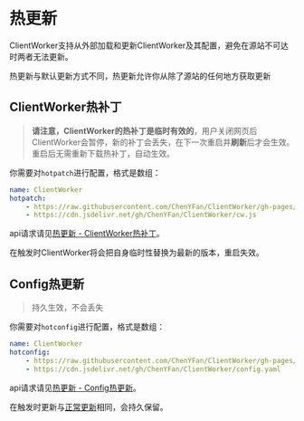 # 热更新

ClientWorker支持从外部加载和更新ClientWorker及其配置，避免在源站不可达时两者无法更新。

热更新与默认更新方式不同，热更新允许你从除了源站的任何地方获取更新

## ClientWorker热补丁

> **请注意，ClientWorker的热补丁是临时有效的**，用户关闭网页后ClientWorker会暂停，新的补丁会丢失，在下一次重启并**刷新**后才会生效。重启后无需重新下载热补丁，自动生效。

你需要对`hotpatch`进行配置，格式是数组：

```yaml
name: ClientWorker
hotpatch:
    - https://raw.githubusercontent.com/ChenYFan/ClientWorker/gh-pages/cw.js
    - https://cdn.jsdelivr.net/gh/ChenYFan/ClientWorker/cw.js
```

api请求请见[热更新 - ClientWorker热补丁](/ext/api.html)。

在触发时ClientWorker将会把自身临时性替换为最新的版本，重启失效。

## Config热更新

> 持久生效，不会丢失

你需要对`hotconfig`进行配置，格式是数组：

```yaml
name: ClientWorker
hotconfig:
    - https://raw.githubusercontent.com/ChenYFan/ClientWorker/gh-pages/config.yaml
    - https://cdn.jsdelivr.net/gh/ChenYFan/ClientWorker/config.yaml
```

api请求请见[热更新 - Config热更新](/ext/api.html)。

在触发时更新与[正常更新](/example/autoupdate.html)相同，会持久保留。
